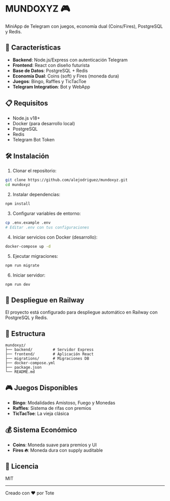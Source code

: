 # MUNDOXYZ 🎮

MiniApp de Telegram con juegos, economía dual (Coins/Fires), PostgreSQL y Redis.

## 🚀 Características

- **Backend**: Node.js/Express con autenticación Telegram
- **Frontend**: React con diseño futurista
- **Base de Datos**: PostgreSQL + Redis
- **Economía Dual**: Coins (soft) y Fires (moneda dura)
- **Juegos**: Bingo, Raffles y TicTacToe
- **Telegram Integration**: Bot y WebApp

## 📋 Requisitos

- Node.js v18+
- Docker (para desarrollo local)
- PostgreSQL 
- Redis
- Telegram Bot Token

## 🛠️ Instalación

1. Clonar el repositorio:
```bash
git clone https://github.com/alejodriguez/mundoxyz.git
cd mundoxyz
```

2. Instalar dependencias:
```bash
npm install
```

3. Configurar variables de entorno:
```bash
cp .env.example .env
# Editar .env con tus configuraciones
```

4. Iniciar servicios con Docker (desarrollo):
```bash
docker-compose up -d
```

5. Ejecutar migraciones:
```bash
npm run migrate
```

6. Iniciar servidor:
```bash
npm run dev
```

## 🚀 Despliegue en Railway

El proyecto está configurado para despliegue automático en Railway con PostgreSQL y Redis.

## 📁 Estructura

```
mundoxyz/
├── backend/         # Servidor Express
├── frontend/        # Aplicación React
├── migrations/      # Migraciones DB
├── docker-compose.yml
├── package.json
└── README.md
```

## 🎮 Juegos Disponibles

- **Bingo**: Modalidades Amistoso, Fuego y Monedas
- **Raffles**: Sistema de rifas con premios
- **TicTacToe**: La vieja clásica

## 💰 Sistema Económico

- **Coins**: Moneda suave para premios y UI
- **Fires 🔥**: Moneda dura con supply auditable

## 📄 Licencia

MIT

---
Creado con ❤️ por Tote

<!-- Rebuild: 2025-10-25 13:33:09 -->
